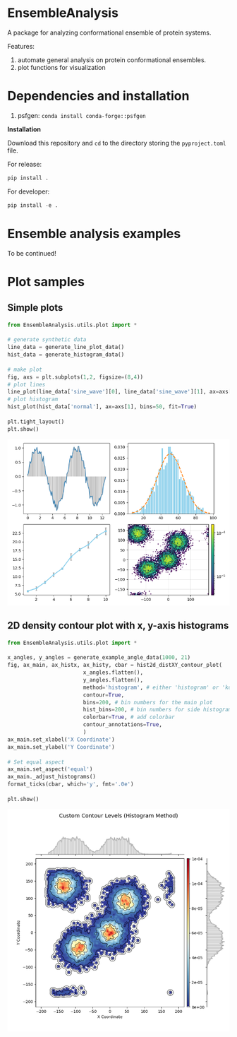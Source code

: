 # EnsembleAnalysis

A package for analyzing conformational ensemble of protein systems.

Features:

1. automate general analysis on protein conformational ensembles.
2. plot functions for visualization

# Dependencies and installation

1. psfgen: `conda install conda-forge::psfgen`

**Installation**

Download this repository and `cd` to the directory storing the `pyproject.toml` file.

For release:

```python
pip install .
```

For developer:

```python
pip install -e .
```

# Ensemble analysis examples

To be continued!

# Plot samples

## Simple plots

```python
from EnsembleAnalysis.utils.plot import *

# generate synthetic data
line_data = generate_line_plot_data()
hist_data = generate_histogram_data()

# make plot
fig, axs = plt.subplots(1,2, figsize=(8,4))
# plot lines
line_plot(line_data['sine_wave'][0], line_data['sine_wave'][1], ax=axs[0], decoration=True)
# plot histogram
hist_plot(hist_data['normal'], ax=axs[1], bins=50, fit=True)

plt.tight_layout()
plt.show()
```


![example1](./examples/plot_example1.png)



## 2D density contour plot with x, y-axis histograms

```python
from EnsembleAnalysis.utils.plot import *

x_angles, y_angles = generate_example_angle_data(1000, 21)
fig, ax_main, ax_histx, ax_histy, cbar = hist2d_distXY_contour_plot(
						x_angles.flatten(), 
						y_angles.flatten(), 
						method='histogram', # either 'histogram' or 'kde' to calculate densities
						contour=True,
						bins=200, # bin numbers for the main plot
						hist_bins=200, # bin numbers for side histograms
						colorbar=True, # add colorbar
						contour_annotations=True,
						)
ax_main.set_xlabel('X Coordinate')
ax_main.set_ylabel('Y Coordinate')

# Set equal aspect
ax_main.set_aspect('equal')
ax_main._adjust_histograms()
format_ticks(cbar, which='y', fmt='.0e')

plt.show()
```

![example2](./examples/plot_2dhistcontour.png)

